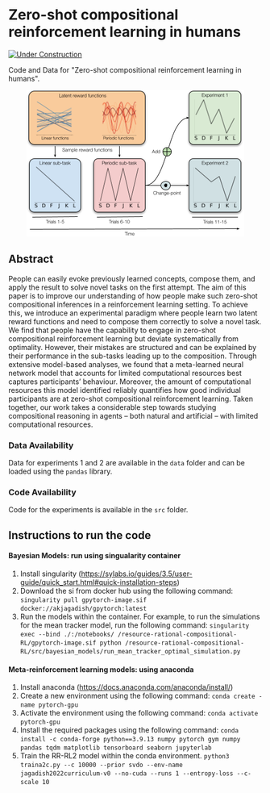 # Zero-shot compositional reinforcement learning in humans

[![Under Construction](https://img.shields.io/badge/status-under%20construction-yellow)](https://shields.io/)

Code and Data for "Zero-shot compositional reinforcement learning in humans".

<p align="center">
  <img src="figures/Experiment.png" />
</p>

## Abstract
People can easily evoke previously learned concepts, compose them, and apply the result to solve novel tasks on the first attempt. The aim of this paper is to improve our understanding of how people make such zero-shot compositional inferences in a reinforcement learning setting. To achieve this, we introduce an experimental paradigm where people learn two latent reward functions and need to compose them correctly to solve a novel task. We find that people have the capability to engage in zero-shot compositional reinforcement learning but deviate systematically from optimality. However, their mistakes are structured and can be explained by their performance in the sub-tasks leading up to the composition. Through extensive model-based analyses, we found that a meta-learned neural network model that accounts for limited computational resources best captures participants’ behaviour. Moreover, the amount of computational resources this model identified reliably quantifies how good individual participants are at zero-shot compositional reinforcement learning. Taken together, our work takes a considerable step towards studying compositional reasoning in agents – both natural and artificial – with limited computational resources.

### Data Availability
Data for experiments 1 and 2 are available in the `data` folder and can be loaded using the `pandas` library. 

### Code Availability
Code for the experiments is available in the `src` folder. 
<!-- `requirements.txt` contains the required python packages to run the code. -->

<!-- ## Requirements -->

## Instructions to run the code

#### Bayesian Models: run using singualarity container
1. Install singularity (https://sylabs.io/guides/3.5/user-guide/quick_start.html#quick-installation-steps)
2. Download the si from docker hub using the following command:
```singularity pull gpytorch-image.sif docker://akjagadish/gpytorch:latest```
3. Run the models within the container. For example, to run the simulations for the mean tracker model, run the following command:
```singularity exec --bind ./:/notebooks/ /resource-rational-compositional-RL/gpytorch-image.sif python /resource-rational-compositional-RL/src/bayesian_models/run_mean_tracker_optimal_simulation.py```

#### Meta-reinforcement learning models: using anaconda
1. Install anaconda (https://docs.anaconda.com/anaconda/install/)
2. Create a new environment using the following command:
```conda create -name pytorch-gpu ```
3. Activate the environment using the following command:
```conda activate pytorch-gpu```
4. Install the required packages using the following command:
```conda install -c conda-forge python==3.9.13 numpy pytorch gym numpy pandas tqdm matplotlib tensorboard seaborn jupyterlab```
5. Train the RR-RL2 model within the conda environment.
```python3 traina2c.py --c 10000 --prior svdo --env-name jagadish2022curriculum-v0 --no-cuda --runs 1 --entropy-loss --c-scale 10```
